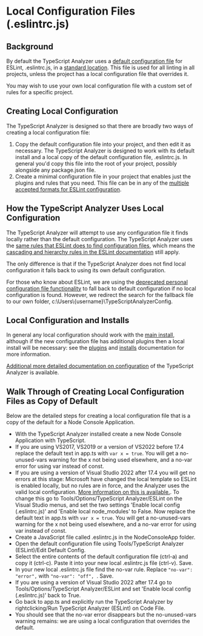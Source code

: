 ﻿# Local Configuration Files (.eslintrc.js)

## Background

By default the TypeScript Analyzer uses a [default configuration file](defaultconfig.md) for ESLint, .eslintrc.js, in a [standard location](defaultconfig.md#location).  This file is used for all linting in all projects, unless the project has a local configuration file that overrides it.

You may wish to use your own local configuration file with a custom set of rules for a specific project.  

## Creating Local Configuration

The TypeScript Analyzer is designed so that there are broadly two ways of creating a local configuration file:

1. Copy the default configuration file into your project, and then edit it as necessary.  The TypeScript Analyzer is designed to work with its default install and a local copy of the default configuration file, .eslintrc.js.  In general you'd copy this file into the root of your project, possibly alongside any package.json file. 
2. Create a minimal configuration file in your project that enables just the plugins and rules that you need.  This file can be in any of the [multiple accepted formats for ESLint configuration](https://eslint.org/docs/user-guide/configuring/configuration-files#configuration-file-formats).

## How the TypeScript Analyzer Uses Local Configuration

The TypeScript Analyzer will attempt to use any configuration file it finds locally rather than the default configuration.  The TypeScript Analyzer uses the [same rules that ESLint does to find configuration files](https://eslint.org/docs/user-guide/configuring/configuration-files#using-configuration-files), which means the [cascading and hierarchy rules in the ESLint documentation](https://eslint.org/docs/user-guide/configuring/configuration-files#cascading-and-hierarchy) still apply.  

The only difference is that if the TypeScript Analyzer does not find local configuration it falls back to using its own default configuration. 

For those who know about ESLint, we are using the [deprecated personal configuration file functionality](https://eslint.org/docs/user-guide/configuring/configuration-files#personal-configuration-files-deprecated) to fall back to default configuration if no local configuration is found.  However, we redirect the search for the fallback file to our own folder, c:\Users\\{username\}\TypeScriptAnalyzerConfig.  

## Local Configuration and Installs

In general any local configuration should work with the [main install](installs.md), although if the new configuration file has additional plugins then a local install will be necessary: see the [plugins](plugins.md) and [installs](installs.md) documentation for more information.

[Additional more detailed documentation on configuration](configuration.md) of the TypeScript Analyzer is available.

## Walk Through of Creating Local Configuration Files as Copy of Default

Below are the detailed steps for creating a local configuration file that is a copy of the default for a Node Console Application.

- With the TypeScript Analyzer installed create a new Node Console Application with TypeScript.    
- If you are using VS2017, VS2019 or a version of VS2022 before 17.4 replace the default text in app.ts with `var x = true`. You will get a no-unused-vars warning for the x not being used elsewhere, and a no-var error for using var instead of const.  
- If you are using a version of Visual Studio 2022 after 17.4 you will get no errors at this stage: Microsoft have changed the local template so ESLint is enabled locally, but no rules are in force, and the Analyzer uses the valid local configuration.  [More information on this is available.](noteonvs2022templates.md).  To change this go to Tools/Options/TypeScript Analyzer/ESLint on the Visual Studio menus, and set the two settings 'Enable local config (.eslintrc.js)' and 'Enable local node_modules' to False.  Now replace the default text in app.ts with `var x = true`. You will get a no-unused-vars warning for the x not being used elsewhere, and a no-var error for using var instead of const. 
- Create a JavaScript file called .eslintrc.js in the NodeConsoleApp folder.
- Open the default configuration file using Tools/TypeScript Analyzer (ESLint)/Edit Default Config.
- Select the entire contents of the default configuration file (ctrl-a) and copy it (ctrl-c).  Paste it into your new local .eslintrc.js file (ctrl-v).  Save.
- In your new local .eslintrc.js file find the no-var rule.  Replace `"no-var": "error",` with `"no-var": "off", `.  Save.
- If you are using a version of Visual Studio 2022 after 17.4 go to Tools/Options/TypeScript Analyzer/ESLint and set 'Enable local config (.eslintrc.js)' back to True.
- Go back to app.ts and explicitly run the TypeScript Analyzer by rightclicking/Run TypeScript Analyzer (ESLint) on Code File.
- You should see that the no-var error disappears but the no-unused-vars warning remains: we are using a local configuration that overrides the default.